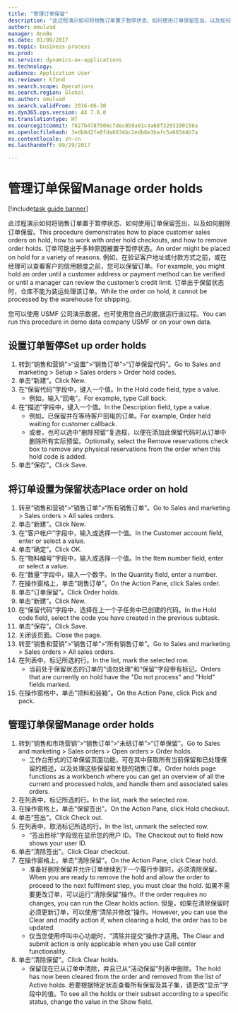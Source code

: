 ```yaml
--- 
title: "管理订单保留"
description: "此过程演示如何将销售订单置于暂停状态、如何使用订单保留签出，以及如何删除订单保留。"
author: omulvad
manager: AnnBe
ms.date: 01/09/2017
ms.topic: business-process
ms.prod: 
ms.service: dynamics-ax-applications
ms.technology: 
audience: Application User
ms.reviewer: kfend
ms.search.scope: Operations
ms.search.region: Global
ms.author: omulvad
ms.search.validFrom: 2016-06-30
ms.dyn365.ops.version: AX 7.0.0
ms.translationtype: HT
ms.sourcegitcommit: f827b4787506cfdec8b9a91c4a68f3293190158a
ms.openlocfilehash: 3edb8d2fe0fda6634bc2edb8e3bafc5a60344b7a
ms.contentlocale: zh-cn
ms.lasthandoff: 09/29/2017

---
```

# <a name="manage-order-holds"></a><span data-ttu-id="537e6-103">管理订单保留</span><span class="sxs-lookup"><span data-stu-id="537e6-103">Manage order holds</span></span>

[!include[task guide banner](../../includes/task-guide-banner.md)]

<span data-ttu-id="537e6-104">此过程演示如何将销售订单置于暂停状态、如何使用订单保留签出，以及如何删除订单保留。</span><span class="sxs-lookup"><span data-stu-id="537e6-104">This procedure demonstrates how to place customer sales orders on hold, how to work with order hold checkouts, and how to remove order holds.</span></span> <span data-ttu-id="537e6-105">订单可能出于多种原因被置于暂停状态。</span><span class="sxs-lookup"><span data-stu-id="537e6-105">An order might be placed on hold for a variety of reasons.</span></span> <span data-ttu-id="537e6-106">例如，在验证客户地址或付款方式之前，或在经理可以查看客户的信用额度之前，您可以保留订单。</span><span class="sxs-lookup"><span data-stu-id="537e6-106">For example, you might hold an order until a customer address or payment method can be verified or until a manager can review the customer’s credit limit.</span></span> <span data-ttu-id="537e6-107">订单出于保留状态时，仓库不能为装运处理该订单。</span><span class="sxs-lookup"><span data-stu-id="537e6-107">While the order on hold, it cannot be processed by the warehouse for shipping.</span></span> 

<span data-ttu-id="537e6-108">您可以使用 USMF 公司演示数据，也可使用您自己的数据运行该过程。</span><span class="sxs-lookup"><span data-stu-id="537e6-108">You can run this procedure in demo data company USMF or on your own data.</span></span>


## <a name="set-up-order-holds"></a><span data-ttu-id="537e6-109">设置订单暂停</span><span class="sxs-lookup"><span data-stu-id="537e6-109">Set up order holds</span></span>
1. <span data-ttu-id="537e6-110">转到“销售和营销”>“设置”>“销售订单”>“订单保留代码”。</span><span class="sxs-lookup"><span data-stu-id="537e6-110">Go to Sales and marketing > Setup > Sales orders > Order hold codes.</span></span>
2. <span data-ttu-id="537e6-111">单击“新建”。</span><span class="sxs-lookup"><span data-stu-id="537e6-111">Click New.</span></span>
3. <span data-ttu-id="537e6-112">在“保留代码”字段中，键入一个值。</span><span class="sxs-lookup"><span data-stu-id="537e6-112">In the Hold code field, type a value.</span></span>
    * <span data-ttu-id="537e6-113">例如，输入“回电”。</span><span class="sxs-lookup"><span data-stu-id="537e6-113">For example, type Call back.</span></span>  
4. <span data-ttu-id="537e6-114">在“描述”字段中，键入一个值。</span><span class="sxs-lookup"><span data-stu-id="537e6-114">In the Description field, type a value.</span></span>
    * <span data-ttu-id="537e6-115">例如，已保留并在等待客户回电的订单。</span><span class="sxs-lookup"><span data-stu-id="537e6-115">For example, Order held waiting for customer callback.</span></span>  
    * <span data-ttu-id="537e6-116">或者，也可以选中“删除预留”复选框，以便在添加此保留代码时从订单中删除所有实际预留。</span><span class="sxs-lookup"><span data-stu-id="537e6-116">Optionally, select the Remove reservations check box to remove any physical reservations from the order when this hold code is added.</span></span>  
5. <span data-ttu-id="537e6-117">单击“保存”。</span><span class="sxs-lookup"><span data-stu-id="537e6-117">Click Save.</span></span>

## <a name="place-order-on-hold"></a><span data-ttu-id="537e6-118">将订单设置为保留状态</span><span class="sxs-lookup"><span data-stu-id="537e6-118">Place order on hold</span></span>
1. <span data-ttu-id="537e6-119">转至“销售和营销”>“销售订单”>“所有销售订单”。</span><span class="sxs-lookup"><span data-stu-id="537e6-119">Go to Sales and marketing > Sales orders > All sales orders.</span></span>
2. <span data-ttu-id="537e6-120">单击“新建”。</span><span class="sxs-lookup"><span data-stu-id="537e6-120">Click New.</span></span>
3. <span data-ttu-id="537e6-121">在“客户帐户”字段中，输入或选择一个值。</span><span class="sxs-lookup"><span data-stu-id="537e6-121">In the Customer account field, enter or select a value.</span></span>
4. <span data-ttu-id="537e6-122">单击“确定”。</span><span class="sxs-lookup"><span data-stu-id="537e6-122">Click OK.</span></span>
5. <span data-ttu-id="537e6-123">在“物料编号”字段中，输入或选择一个值。</span><span class="sxs-lookup"><span data-stu-id="537e6-123">In the Item number field, enter or select a value.</span></span>
6. <span data-ttu-id="537e6-124">在“数量”字段中，输入一个数字。</span><span class="sxs-lookup"><span data-stu-id="537e6-124">In the Quantity field, enter a number.</span></span>
7. <span data-ttu-id="537e6-125">在操作窗格上，单击“销售订单”。</span><span class="sxs-lookup"><span data-stu-id="537e6-125">On the Action Pane, click Sales order.</span></span>
8. <span data-ttu-id="537e6-126">单击“订单保留”。</span><span class="sxs-lookup"><span data-stu-id="537e6-126">Click Order holds.</span></span>
9. <span data-ttu-id="537e6-127">单击“新建”。</span><span class="sxs-lookup"><span data-stu-id="537e6-127">Click New.</span></span>
10. <span data-ttu-id="537e6-128">在“保留代码”字段中，选择在上一个子任务中已创建的代码。</span><span class="sxs-lookup"><span data-stu-id="537e6-128">In the Hold code field, select the code you have created in the previous subtask.</span></span>
11. <span data-ttu-id="537e6-129">单击“保存”。</span><span class="sxs-lookup"><span data-stu-id="537e6-129">Click Save.</span></span>
12. <span data-ttu-id="537e6-130">关闭该页面。</span><span class="sxs-lookup"><span data-stu-id="537e6-130">Close the page.</span></span>
13. <span data-ttu-id="537e6-131">转至“销售和营销”>“销售订单”>“所有销售订单”。</span><span class="sxs-lookup"><span data-stu-id="537e6-131">Go to Sales and marketing > Sales orders > All sales orders.</span></span>
14. <span data-ttu-id="537e6-132">在列表中，标记所选的行。</span><span class="sxs-lookup"><span data-stu-id="537e6-132">In the list, mark the selected row.</span></span>
    * <span data-ttu-id="537e6-133">当前处于保留状态的订单的“请勿处理”和“保留”字段带有标记。</span><span class="sxs-lookup"><span data-stu-id="537e6-133">Orders that are currently on hold have the "Do not process" and "Hold" fields marked.</span></span>    
15. <span data-ttu-id="537e6-134">在操作窗格中，单击“领料和装箱”。</span><span class="sxs-lookup"><span data-stu-id="537e6-134">On the Action Pane, click Pick and pack.</span></span>

## <a name="manage-order-holds"></a><span data-ttu-id="537e6-135">管理订单保留</span><span class="sxs-lookup"><span data-stu-id="537e6-135">Manage order holds</span></span>
1. <span data-ttu-id="537e6-136">转到“销售和市场营销”>“销售订单”>“未结订单”>“订单保留”。</span><span class="sxs-lookup"><span data-stu-id="537e6-136">Go to Sales and marketing > Sales orders > Open orders > Order holds.</span></span>
    * <span data-ttu-id="537e6-137">工作台形式的订单保留页面功能，可在其中获取所有当前保留和已处理保留的概述，以及处理这些保留和关联的销售订单。</span><span class="sxs-lookup"><span data-stu-id="537e6-137">Order holds page functions as a workbench where you can get an overview of all the current and processed holds, and handle them and associated sales orders.</span></span>      
2. <span data-ttu-id="537e6-138">在列表中，标记所选的行。</span><span class="sxs-lookup"><span data-stu-id="537e6-138">In the list, mark the selected row.</span></span>
3. <span data-ttu-id="537e6-139">在操作窗格上，单击“保留签出”。</span><span class="sxs-lookup"><span data-stu-id="537e6-139">On the Action Pane, click Hold checkout.</span></span>
4. <span data-ttu-id="537e6-140">单击“签出”。</span><span class="sxs-lookup"><span data-stu-id="537e6-140">Click Check out.</span></span>
5. <span data-ttu-id="537e6-141">在列表中，取消标记所选的行。</span><span class="sxs-lookup"><span data-stu-id="537e6-141">In the list, unmark the selected row.</span></span>
    * <span data-ttu-id="537e6-142">“签出目标”字段现在显示您的用户 ID。</span><span class="sxs-lookup"><span data-stu-id="537e6-142">The Checkout out to field now shows your user ID.</span></span>   
6. <span data-ttu-id="537e6-143">单击“清除签出”。</span><span class="sxs-lookup"><span data-stu-id="537e6-143">Click Clear checkout.</span></span>
7. <span data-ttu-id="537e6-144">在操作窗格上，单击“清除保留”。</span><span class="sxs-lookup"><span data-stu-id="537e6-144">On the Action Pane, click Clear hold.</span></span>
    * <span data-ttu-id="537e6-145">准备好删除保留并允许订单继续到下一个履行步骤时，必须清除保留。</span><span class="sxs-lookup"><span data-stu-id="537e6-145">When you are ready to remove the hold and allow the order to proceed to the next fulfilment step, you must clear the hold.</span></span> <span data-ttu-id="537e6-146">如果不需要更改订单，可以运行“清除保留”操作。</span><span class="sxs-lookup"><span data-stu-id="537e6-146">If the order requires no changes, you can run the Clear holds action.</span></span> <span data-ttu-id="537e6-147">但是，如果在清除保留时必须更新订单，可以使用“清除并修改”操作。</span><span class="sxs-lookup"><span data-stu-id="537e6-147">However, you can use the Clear and modify action if, when clearing a hold, the order has to be updated.</span></span>      
    * <span data-ttu-id="537e6-148">仅当您使用呼叫中心功能时，“清除并提交”操作才适用。</span><span class="sxs-lookup"><span data-stu-id="537e6-148">The Clear and submit action is only applicable when you use Call center functionality.</span></span>  
8. <span data-ttu-id="537e6-149">单击“清除保留”。</span><span class="sxs-lookup"><span data-stu-id="537e6-149">Click Clear holds.</span></span>
    * <span data-ttu-id="537e6-150">保留现在已从订单中清除，并且已从“活动保留”列表中删除。</span><span class="sxs-lookup"><span data-stu-id="537e6-150">The hold has now been cleared from the order and removed from the list of Active holds.</span></span> <span data-ttu-id="537e6-151">若要根据特定状态查看所有保留及其子集，请更改“显示”字段中的值。</span><span class="sxs-lookup"><span data-stu-id="537e6-151">To see all the holds or their subset according to a specific status, change the value in the Show field.</span></span>     


